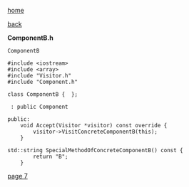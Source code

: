 [home](./page01.md)

[back](./page05.md)

**ComponentB.h**

```
ComponentB
```

```
#include <iostream>
#include <array>
#include "Visitor.h"
#include "Component.h"
```

```
class ComponentB {  };
```

```
 : public Component
```

```
public:
    void Accept(Visitor *visitor) const override {
        visitor->VisitConcreteComponentB(this);
    }
```

```
std::string SpecialMethodOfConcreteComponentB() const {
        return "B";
    }
```

[page 7](./page07.md)
